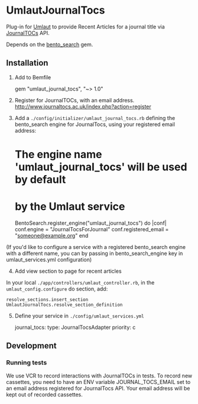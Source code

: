# UmlautJournalTocs

Plug-in for [Umlaut](https://github.com/team-umlaut/umlaut) to provide Recent Articles for
a journal title via [JournalTOCs](http://www.journaltocs.hw.ac.uk/) API.

Depends on the [bento_search](https://github.com/jrochkind/bento_search) gem. 

## Installation

1. Add to Bemfile

    gem "umlaut_journal_tocs", "~> 1.0"

2. Register for JournalTOCs, with an email address. http://www.journaltocs.ac.uk/index.php?action=register

3. Add a `./config/initializer/umlaut_journal_tocs.rb` defining the bento_search engine
for JournalTocs, using your registered email address:

    # The engine name 'umlaut_journal_tocs' will be used by default
    # by the Umlaut service
    BentoSearch.register_engine("umlaut_journal_tocs") do |conf|
       conf.engine = "JournalTocsForJournal"
       conf.registered_email = "someone@example.org"
    end

(If you'd like to configure a service with a registered bento_search engine
with a different name, you can by passing in bento_search_engine key
in umlaut_services.yml configuration)

4. Add view section to page for recent articles

In your local `./app/controllers/umlaut_controller.rb`, in the `umlaut_config.configure` do section, add:

    resolve_sections.insert_section UmlautJournalTocs.resolve_section_definition

5. Define your service in `./config/umlaut_services.yml`

      journal_tocs:
        type: JournalTocsAdapter
        priority: c



## Development

### Running tests

We use VCR to record interactions with JournalTOCs in tests. To record
new cassettes, you need to have an ENV variable JOURNAL_TOCS_EMAIL
set to an email address registered for JournalTocs API. Your email
address will be kept out of recorded cassettes. 